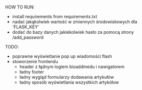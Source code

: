 HOW TO RUN:
- install requirements from requirements.txt
- nadać jakąkolwiek wartość w zmiennych środowiskowych dla 'FLASK_KEY'
- dodać do bazy danych jakiekolwiek hasło za pomocą strony /add_password


TODO:
- poprawne wyświetlanie pop up wiadomości flash
- stoworzenie frontendu
   - header z łądnym logiem bioaddmedu i nawigatorem
   - ładny footer
   - ładny wygląd formularzy dodawania artykułów
   - ładny sposób wyświetlania wszystkich artykółow